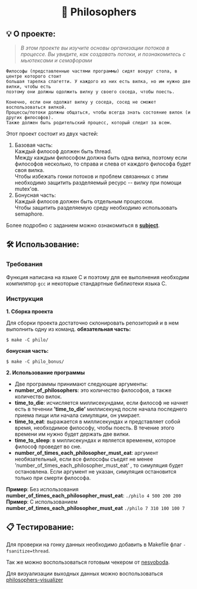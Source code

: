 
<h1 align="center">
	🍝 Philosophers
</h1>

## 💡 О проекте:

> _В этом проекте вы изучите основы организации потоков в процессе.
Вы увидите, как создавать потоки, и познакомитесь с мьютексами и семафорами_

	Философы (представленные частями программы) сидят вокруг стола, в центре которого стоит
	большая тарелка спагетти. У каждого из них есть вилка, но им нужно две вилки, чтобы есть
	поэтому они должны одолжить вилку у своего соседа, чтобы поесть.

	Конечно, если они одолжат вилку у соседа, сосед не сможет воспользоваться вилкой.
	Процессы/потоки должны общаться, чтобы всегда знать состояние вилок (и других философов).
	Также должен быть родительский процесс, который следит за всем.

Этот проект состоит из двух частей: 
	

 1. Базовая часть:\
	Каждый философ должен быть thread.\
	Между каждым философом должна быть одна вилка, поэтому если философов несколько, то справа и слева от каждого философа будет своя вилка.\
	Чтобы избежать гонки потоков и проблем связанных с этим необходимо защитить разделяемый ресурс -- вилку при помощи mutex'ов.
2. Бонусная часть:\
	Каждый филосов должен быть отдельным процессом.\
	Чтобы защитить разделяемую среду необходимо использовать semaphore.
	
Более подробно с заданием можно ознакомиться в  [**subject**](https://github.com/AYglazk0v/philos/blob/main/en.subject.pdf).



## 🛠️ Использование:

### Требования

Функция написана на языке C и поэтому для ее выполнения необходим компилятор `gcc` и некоторые стандартные библиотеки языка С.

### Инструкция

**1. Сборка проекта**

Для сборки проекта достаточно склонировать репозиторий и в нем выполнить одну из команд.
**обязательная часть:**
```shell
$ make -C philo/
```
**бонусная часть:**
```shell
$ make -C philo_bonus/ 
```
**2. Использование программы**

-  Две программы принимают следующие аргументы:
  - **number_of_philosophers**: это количество философов, а также количество вилок.
  - **time_to_die**: исчисляется миллисекундами, если философ не начнет есть в течении **’time_to_die’** миллисекунд после начала последнего приема пищи или начала симуляции, он умирает.
  - **time_to_eat**:  выражается в миллисекундах и представляет собой время, необходимое философу, чтобы поесть. В течение этого времени им нужно будет держать две вилки.
  - **time_to_sleep**: в миллисекундах и является временем, которое философ проведет во сне.
  - **number_of_times_each_philosopher_must_eat**: аргумент необязательный, если все философы съедят не менее ’number_of_times_each_philosopher_must_eat’ , то симуляция будет остановлена. Если аргумент не указан, симуляция остановится только при смерти философа.

**Пример**: Без использования **number_of_times_each_philosopher_must_eat**:
 `./philo 4 500 200 200`</br>
**Пример**: С использованием **number_of_times_each_philosopher_must_eat** 
`./philo 7 310 100 100 7`

 ## 📋 Тестирование:

Для проверки на гонку данных необходимо добавить в Makefile флаг `-fsanitize=thread`.

Так же можно воспользоваться готовым чекером от [nesvoboda](https://github.com/nesvoboda/socrates).

Для визуализации выходных данных можно воспользоваться [philosophers-visualizer](https://nafuka11.github.io/philosophers-visualizer/)

